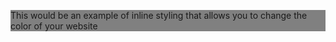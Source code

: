 <html>
<body>
<p style="color.white;background-color:gray;">
This would be an example of inline styling that allows you to change the color of your website
</p>
</body>
</html>
